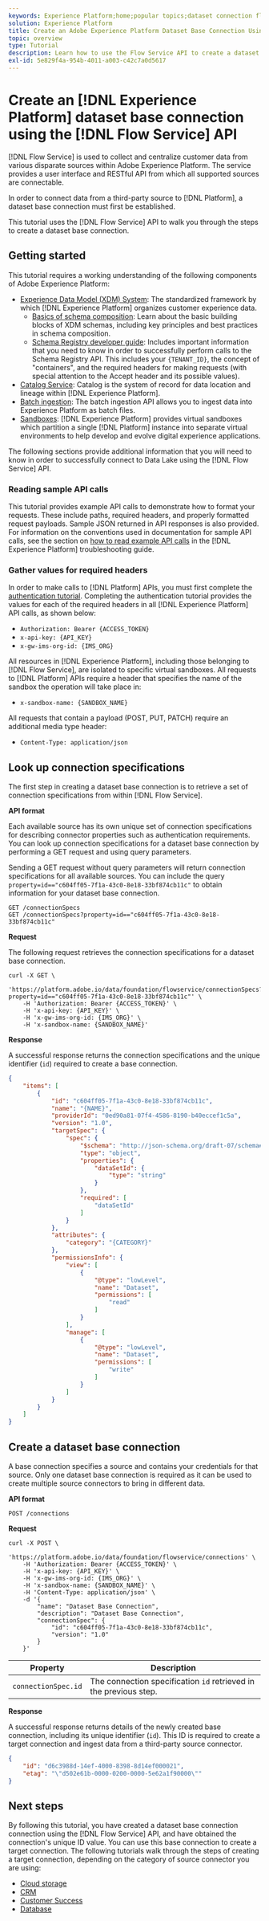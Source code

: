 ```yaml
---
keywords: Experience Platform;home;popular topics;dataset connection flow service;flow service;Flow service connection
solution: Experience Platform
title: Create an Adobe Experience Platform Dataset Base Connection Using the Flow Service API
topic: overview
type: Tutorial
description: Learn how to use the Flow Service API to create a dataset base connection to Adobe Experience Platform.
exl-id: 5e829f4a-954b-4011-a003-c42c7a0d5617
---
```

# Create an [!DNL Experience Platform] dataset base connection using the [!DNL Flow Service] API

[!DNL Flow Service] is used to collect and centralize customer data from various disparate sources within Adobe Experience Platform. The service provides a user interface and RESTful API from which all supported sources are connectable.

In order to connect data from a third-party source to [!DNL Platform], a dataset base connection must first be established.

This tutorial uses the [!DNL Flow Service] API to walk you through the steps to create a dataset base connection.

## Getting started

This tutorial requires a working understanding of the following components of Adobe Experience Platform:

*   [Experience Data Model (XDM) System](../../../xdm/home.md): The standardized framework by which [!DNL Experience Platform] organizes customer experience data.
    *   [Basics of schema composition](../../../xdm/schema/composition.md): Learn about the basic building blocks of XDM schemas, including key principles and best practices in schema composition.
    *   [Schema Registry developer guide](../../../xdm/api/getting-started.md): Includes important information that you need to know in order to successfully perform calls to the Schema Registry API. This includes your `{TENANT_ID}`, the concept of "containers", and the required headers for making requests (with special attention to the Accept header and its possible values).
*   [Catalog Service](../../../catalog/home.md): Catalog is the system of record for data location and lineage within [!DNL Experience Platform].
*   [Batch ingestion](../../../ingestion/batch-ingestion/overview.md): The batch ingestion API allows you to ingest data into Experience Platform as batch files.
*   [Sandboxes](../../../sandboxes/home.md): [!DNL Experience Platform] provides virtual sandboxes which partition a single [!DNL Platform] instance into separate virtual environments to help develop and evolve digital experience applications.

The following sections provide additional information that you will need to know in order to successfully connect to Data Lake using the [!DNL Flow Service] API.

### Reading sample API calls

This tutorial provides example API calls to demonstrate how to format your requests. These include paths, required headers, and properly formatted request payloads. Sample JSON returned in API responses is also provided. For information on the conventions used in documentation for sample API calls, see the section on [how to read example API calls](../../../landing/troubleshooting.md#how-do-i-format-an-api-request) in the [!DNL Experience Platform] troubleshooting guide.

### Gather values for required headers

In order to make calls to [!DNL Platform] APIs, you must first complete the [authentication tutorial](https://www.adobe.com/go/platform-api-authentication-en). Completing the authentication tutorial provides the values for each of the required headers in all [!DNL Experience Platform] API calls, as shown below:

* `Authorization: Bearer {ACCESS_TOKEN}`
* `x-api-key: {API_KEY}`
* `x-gw-ims-org-id: {IMS_ORG}`

All resources in [!DNL Experience Platform], including those belonging to [!DNL Flow Service], are isolated to specific virtual sandboxes. All requests to [!DNL Platform] APIs require a header that specifies the name of the sandbox the operation will take place in:

* `x-sandbox-name: {SANDBOX_NAME}`

All requests that contain a payload (POST, PUT, PATCH) require an additional media type header:

* `Content-Type: application/json`

## Look up connection specifications

The first step in creating a dataset base connection is to retrieve a set of connection specifications from within [!DNL Flow Service].

**API format**

Each available source has its own unique set of connection specifications for describing connector properties such as authentication requirements. You can look up connection specifications for a dataset base connection by performing a GET request and using query parameters.

Sending a GET request without query parameters will return connection specifications for all available sources. You can include the query `property=id=="c604ff05-7f1a-43c0-8e18-33bf874cb11c"` to obtain information for your dataset base connection.

```http
GET /connectionSpecs
GET /connectionSpecs?property=id=="c604ff05-7f1a-43c0-8e18-33bf874cb11c"
```

**Request**

The following request retrieves the connection specifications for a dataset base connection.

```shell
curl -X GET \
    'https://platform.adobe.io/data/foundation/flowservice/connectionSpecs?property=id=="c604ff05-7f1a-43c0-8e18-33bf874cb11c"' \
    -H 'Authorization: Bearer {ACCESS_TOKEN}' \
    -H 'x-api-key: {API_KEY}' \
    -H 'x-gw-ims-org-id: {IMS_ORG}' \
    -H 'x-sandbox-name: {SANDBOX_NAME}'
```

**Response**

A successful response returns the connection specifications and the unique identifier (`id`) required to create a base connection.

```json
{
    "items": [
        {
            "id": "c604ff05-7f1a-43c0-8e18-33bf874cb11c",
            "name": "{NAME}",
            "providerId": "0ed90a81-07f4-4586-8190-b40eccef1c5a",
            "version": "1.0",
            "targetSpec": {
                "spec": {
                    "$schema": "http://json-schema.org/draft-07/schema#",
                    "type": "object",
                    "properties": {
                        "dataSetId": {
                            "type": "string"
                        }
                    },
                    "required": [
                        "dataSetId"
                    ]
                }
            },
            "attributes": {
                "category": "{CATEGORY}"
            },
            "permissionsInfo": {
                "view": [
                    {
                        "@type": "lowLevel",
                        "name": "Dataset",
                        "permissions": [
                            "read"
                        ]
                    }
                ],
                "manage": [
                    {
                        "@type": "lowLevel",
                        "name": "Dataset",
                        "permissions": [
                            "write"
                        ]
                    }
                ]
            }
        }
    ]
}
```

## Create a dataset base connection

A base connection specifies a source and contains your credentials for that source. Only one dataset base connection is required as it can be used to create multiple source connectors to bring in different data.

**API format**

```http
POST /connections
```

**Request**

```shell
curl -X POST \
    'https://platform.adobe.io/data/foundation/flowservice/connections' \
    -H 'Authorization: Bearer {ACCESS_TOKEN}' \
    -H 'x-api-key: {API_KEY}' \
    -H 'x-gw-ims-org-id: {IMS_ORG}' \
    -H 'x-sandbox-name: {SANDBOX_NAME}' \
    -H 'Content-Type: application/json' \
    -d '{
        "name": "Dataset Base Connection",
        "description": "Dataset Base Connection",
        "connectionSpec": {
            "id": "c604ff05-7f1a-43c0-8e18-33bf874cb11c",
            "version": "1.0"
        }
    }'
```

| Property | Description |
| ------------- | --------------- |
| `connectionSpec.id` | The connection specification `id` retrieved in the previous step. |

**Response**

A successful response returns details of the newly created base connection, including its unique identifier (`id`). This ID is required to create a target connection and ingest data from a third-party source connector.

```json
{
    "id": "d6c3988d-14ef-4000-8398-8d14ef000021",
    "etag": "\"d502e61b-0000-0200-0000-5e62a1f90000\""
}
```

## Next steps

By following this tutorial, you have created a dataset base connection connection using the [!DNL Flow Service] API, and have obtained the connection's unique ID value. You can use this base connection to create a target connection. The following tutorials walk through the steps of creating a target connection, depending on the category of source connector you are using:

* [Cloud storage](./collect/cloud-storage.md)
* [CRM](./collect/crm.md)
* [Customer Success](./collect/customer-success.md)
* [Database](./collect/database-nosql.md)
